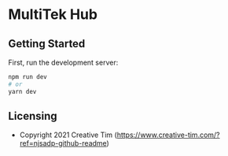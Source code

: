 # MultiTek Hub

## Getting Started

First, run the development server:

```bash
npm run dev
# or
yarn dev
```

## Licensing

- Copyright 2021 Creative Tim (https://www.creative-tim.com/?ref=njsadp-github-readme)
